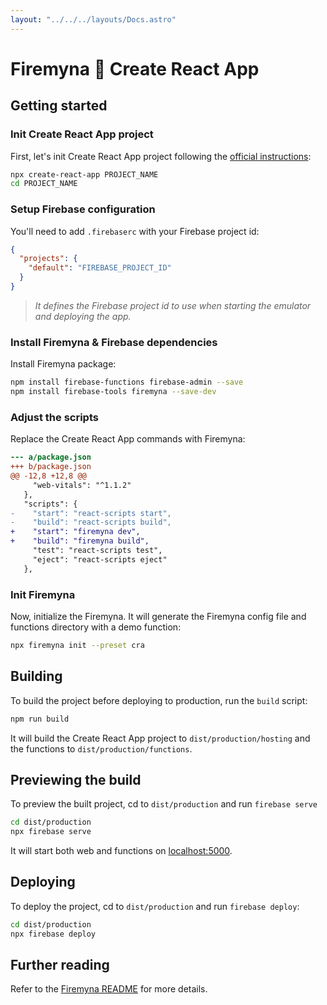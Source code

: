 ```yaml
---
layout: "../../../layouts/Docs.astro"
---
```


# Firemyna 💖 Create React App

## Getting started

### Init Create React App project

First, let's init Create React App project following the [official instructions](https://reactjs.org/docs/create-a-new-react-app.html#create-react-app):

```bash
npx create-react-app PROJECT_NAME
cd PROJECT_NAME
```

### Setup Firebase configuration

You'll need to add `.firebaserc` with your Firebase project id:

```json
{
  "projects": {
    "default": "FIREBASE_PROJECT_ID"
  }
}
```

> _It defines the Firebase project id to use when starting the emulator and deploying the app._

### Install Firemyna & Firebase dependencies

Install Firemyna package:

```bash
npm install firebase-functions firebase-admin --save
npm install firebase-tools firemyna --save-dev
```

### Adjust the scripts

Replace the Create React App commands with Firemyna:

```diff
--- a/package.json
+++ b/package.json
@@ -12,8 +12,8 @@
     "web-vitals": "^1.1.2"
   },
   "scripts": {
-    "start": "react-scripts start",
-    "build": "react-scripts build",
+    "start": "firemyna dev",
+    "build": "firemyna build",
     "test": "react-scripts test",
     "eject": "react-scripts eject"
   },
```

### Init Firemyna

Now, initialize the Firemyna. It will generate the Firemyna config file and
functions directory with a demo function:

```bash
npx firemyna init --preset cra
```

## Building

To build the project before deploying to production, run the `build` script:

```bash
npm run build
```

It will build the Create React App project to `dist/production/hosting` and the functions to `dist/production/functions`.

## Previewing the build

To preview the built project, cd to `dist/production` and run `firebase serve`

```bash
cd dist/production
npx firebase serve
```

It will start both web and functions on [localhost:5000](http://localhost:5000/).

## Deploying

To deploy the project, cd to `dist/production` and run `firebase deploy`:

```bash
cd dist/production
npx firebase deploy
```

## Further reading

Refer to the [Firemyna README](https://github.com/kossnocorp/firemyna#readme) for more details.
